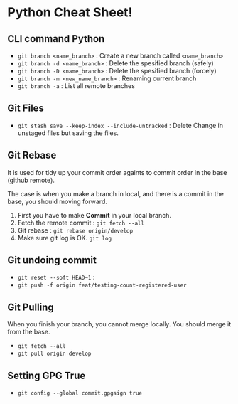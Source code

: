 # Python Cheat Sheet!

## CLI command Python
- `git branch <name_branch>` : Create a new branch called `<name_branch>`
- `git branch -d <name_branch>` : Delete the spesified branch (safely)
- `git branch -D <name_branch>` : Delete the spesified branch (forcely)
- `git branch -m <new_name_branch>` : Renaming current branch
- `git branch -a` : List all remote branches


## Git Files
- `git stash save --keep-index --include-untracked` : Delete Change in unstaged files but saving the files.

## Git Rebase
It is used for tidy up your commit order againts to commit order in the base (github remote).

The case is when you make a branch in local, and there is a commit in the base, you should moving forward.

1. First you have to make **Commit** in your local branch.
2. Fetch the remote commit : `git fetch --all`
3. Git rebase : `git rebase origin/develop`
4. Make sure git log is OK. `git log`

## Git undoing commit 
- `git reset --soft HEAD~1` :
- `git push -f origin feat/testing-count-registered-user`

## Git Pulling
When you finish your branch, you cannot merge locally. You should merge it from the base. 

- `git fetch --all`
- `git pull origin develop`


## Setting GPG True
- `git config --global commit.gpgsign true`
